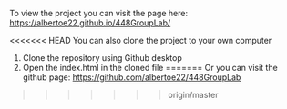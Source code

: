 To view the project you can visit the page here: https://albertoe22.github.io/448GroupLab/

<<<<<<< HEAD
You can also clone the project to your own computer
1. Clone the repository using Github desktop 
2. Open the index.html in the cloned file
=======
Or you can visit the github page: https://github.com/albertoe22/448GroupLab
>>>>>>> origin/master
